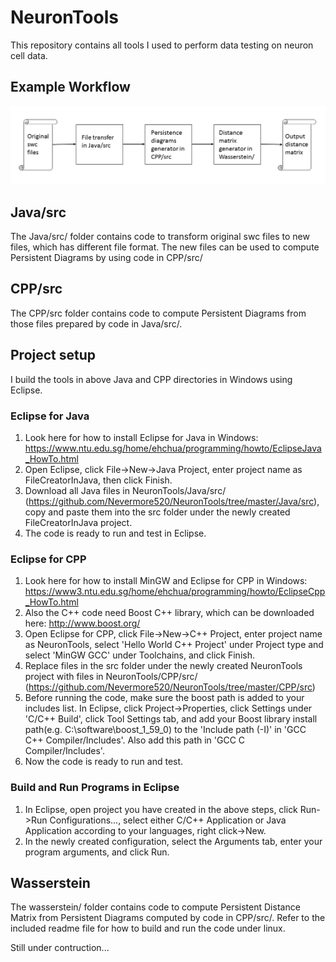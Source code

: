 # NeuronTools

This repository contains all tools I used to perform data testing on neuron cell data.

## Example Workflow
![alt tag](https://github.com/Nevermore520/NeuronTools/blob/master/img/NeuronTools_workflow.png)

## Java/src
The Java/src/ folder contains code to transform original swc files to new files, which has different file format. The new files can be used to compute Persistent Diagrams by using code in CPP/src/

## CPP/src
The CPP/src folder contains code to compute Persistent Diagrams from those files prepared by code in Java/src/.

## Project setup
I build the tools in above Java and CPP directories in Windows using Eclipse.

### Eclipse for Java
1. Look here for how to install Eclipse for Java in Windows: https://www.ntu.edu.sg/home/ehchua/programming/howto/EclipseJava_HowTo.html
2. Open Eclipse, click File->New->Java Project, enter project name as FileCreatorInJava, then click Finish. 
3. Download all Java files in NeuronTools/Java/src/ (https://github.com/Nevermore520/NeuronTools/tree/master/Java/src), copy and paste them into the src folder under the newly created FileCreatorInJava project.
4. The code is ready to run and test in Eclipse.

### Eclipse for CPP
1. Look here for how to install MinGW and Eclipse for CPP in Windows: https://www3.ntu.edu.sg/home/ehchua/programming/howto/EclipseCpp_HowTo.html
2. Also the C++ code need Boost C++ library, which can be downloaded here: http://www.boost.org/
3. Open Eclipse for CPP, click File->New->C++ Project, enter project name as NeuronTools, select 'Hello World C++ Project' under Project type and select 'MinGW GCC' under Toolchains, and click Finish.
4. Replace files in the src folder under the newly created NeuronTools project with files in NeuronTools/CPP/src/ (https://github.com/Nevermore520/NeuronTools/tree/master/CPP/src)
5. Before running the code, make sure the boost path is added to your includes list. In Eclipse, click Project->Properties, click Settings under 'C/C++ Build', click Tool Settings tab, and add your Boost library install path(e.g. C:\software\boost_1_59_0) to the 'Include path (-I)' in 'GCC C++ Compiler/Includes'. Also add this path in 'GCC C Compiler/Includes'.
6. Now the code is ready to run and test.

### Build and Run Programs in Eclipse
1. In Eclipse, open project you have created in the above steps, click Run->Run Configurations..., select either C/C++ Application or Java Application according to your languages, right click->New. 
2. In the newly created configuration, select the Arguments tab, enter your program arguments, and click Run.

## Wasserstein
The wasserstein/ folder contains code to compute Persistent Distance Matrix from Persistent Diagrams computed by code in CPP/src/.
Refer to the included readme file for how to build and run the code under linux.

Still under contruction...


